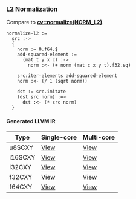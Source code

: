### L2 Normalization
Compare to **[cv::normalize(NORM_L2)](http://docs.opencv.org/modules/core/doc/operations_on_arrays.html#normalize)**.

    normalize-l2 :=
      src :->
      {
        norm := 0.f64.$
        add-squared-element :=
          (mat t y x c) :->
            norm :<- (+ norm (mat c x y t).f32.sq)

        src:iter-elements add-squared-element
        norm :<- (/ 1 (sqrt norm))

        dst := src.imitate
        (dst src norm) :=>
          dst :<- (* src norm)
      }

#### Generated LLVM IR
| Type    | Single-core | Multi-core |
|---------|-------------|------------|
| u8SCXY  | [View](https://raw.githubusercontent.com/biometrics/likely/gh-pages/ir/benchmarks/normalize_l2_u8SCXY_u8SCXY.ll)   | [View](https://raw.githubusercontent.com/biometrics/likely/gh-pages/ir/benchmarks/normalize_l2_u8SCXY_u8SCXY_m.ll)   |
| i16SCXY | [View](https://raw.githubusercontent.com/biometrics/likely/gh-pages/ir/benchmarks/normalize_l2_i16SCXY_i16SCXY.ll) | [View](https://raw.githubusercontent.com/biometrics/likely/gh-pages/ir/benchmarks/normalize_l2_i16SCXY_i16SCXY_m.ll) |
| i32CXY  | [View](https://raw.githubusercontent.com/biometrics/likely/gh-pages/ir/benchmarks/normalize_l2_i32CXY_i32CXY.ll)   | [View](https://raw.githubusercontent.com/biometrics/likely/gh-pages/ir/benchmarks/normalize_l2_i32CXY_i32CXY_m.ll)   |
| f32CXY  | [View](https://raw.githubusercontent.com/biometrics/likely/gh-pages/ir/benchmarks/normalize_l2_f32CXY_f32CXY.ll)   | [View](https://raw.githubusercontent.com/biometrics/likely/gh-pages/ir/benchmarks/normalize_l2_f32CXY_f32CXY_m.ll)   |
| f64CXY  | [View](https://raw.githubusercontent.com/biometrics/likely/gh-pages/ir/benchmarks/normalize_l2_f64CXY_f64CXY.ll)   | [View](https://raw.githubusercontent.com/biometrics/likely/gh-pages/ir/benchmarks/normalize_l2_f64CXY_f64CXY_m.ll)   |
